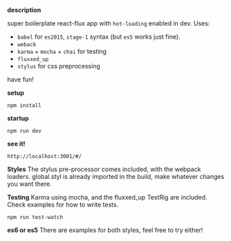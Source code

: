 **description**

super boilerplate react-flux app with `hot-loading` enabled in dev. Uses:
  * `babel` for `es2015`, `stage-1` syntax (but `es5` works just fine).
  * `weback`
  * `karma` + `mocha` + `chai` for testing
  * `fluxxed_up` 
  * `stylus` for css preprocessing 

have fun!

**setup**

`npm install`

**startup**

`npm run dev`

**see it!**

`http://localhost:3001/#/`

**Styles**
The stylus pre-processor comes included, with the webpack loaders.
global.styl is already imported in the build, make whatever changes you want there.

**Testing**
Karma using mocha, and the fluxxed_up TestRig are included. Check examples for
how to write tests.

`npm run test-watch`

**es6 or es5**
There are examples for both styles, feel free to try either! 
